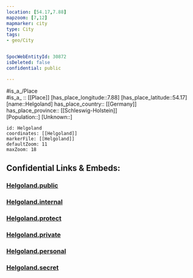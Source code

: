 ```yaml
---
location: [54.17,7.88] 
mapzoom: [7,12] 
mapmarker: city 
type: City
tags:
- geo/City


SpocWebEntityId: 30872
isDeleted: false
confidential: public

---
```

#is_a_/Place  
#is_a_ :: [[Place]] 
[has_place_longitude::7.88] 
[has_place_latitude::54.17] 
[name::Helgoland] 
has_place_country:: [[Germany]]  
has_place_province:: [[Schleswig-Holstein]]  
[Population::] 
[Unknown::] 


```leaflet
id: Helgoland
coordinates: [[Helgoland]] 
markerFile: [[Helgoland]] 
defaultZoom: 11 
maxZoom: 18
```


## Confidential Links & Embeds: 

### [Helgoland.public](/_public/\Earth\Continent\Europe\Europe~Central\Germany\Germany~West\Schleswig-Holstein\counties~SH\Pinneberg\cities~PinnebergHelgoland.public.md) 

### [Helgoland.internal](/_internal/\Earth\Continent\Europe\Europe~Central\Germany\Germany~West\Schleswig-Holstein\counties~SH\Pinneberg\cities~PinnebergHelgoland.internal.md) 

### [Helgoland.protect](/_protect/\Earth\Continent\Europe\Europe~Central\Germany\Germany~West\Schleswig-Holstein\counties~SH\Pinneberg\cities~PinnebergHelgoland.protect.md) 

### [Helgoland.private](/_private/\Earth\Continent\Europe\Europe~Central\Germany\Germany~West\Schleswig-Holstein\counties~SH\Pinneberg\cities~PinnebergHelgoland.private.md) 

### [Helgoland.personal](/_personal/\Earth\Continent\Europe\Europe~Central\Germany\Germany~West\Schleswig-Holstein\counties~SH\Pinneberg\cities~PinnebergHelgoland.personal.md) 

### [Helgoland.secret](/_secret/\Earth\Continent\Europe\Europe~Central\Germany\Germany~West\Schleswig-Holstein\counties~SH\Pinneberg\cities~PinnebergHelgoland.secret.md)

